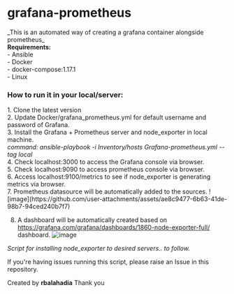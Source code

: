 # grafana-prometheus
</h2>_This is an automated way of creating a grafana container alongside prometheus_</h2><br>
<b>Requirements:</b><br>
- Ansible<br>
- Docker<br>
- docker-compose:1.17.1<br>
- Linux<br>
<h3>How to run it in your local/server:</h3>
1. Clone the latest version <br>
2. Update Docker/grafana_prometheus.yml for default username and password of Grafana.<br>
3. Install the Grafana + Prometheus server  and node_exporter in local machine.<br>
  <i> command: ansible-playbook -i Inventory/hosts Grafana-prometheus.yml --tag local</i><br>
4. Check localhost:3000 to access the Grafana console via browser.<br>
5. Check localhost:9090 to access prometheus console via browser.<br>
6. Access localhost:9100/metrics to see if node_exporter is generating metrics via browser.<br>
7. Prometheus datasource will be automatically added to the sources.
![image](https://github.com/user-attachments/assets/ae8c9477-6b63-41de-98b7-94ced240b7f7)

8. A dashboard will be automatically created based on https://grafana.com/grafana/dashboards/1860-node-exporter-full/ dashboard.
![image](https://github.com/user-attachments/assets/2826fc03-b074-4578-bb2e-c01796049822)



_Script for installing node_exporter to desired servers.. to follow._


If you're having issues running this script, please raise an Issue in this repository.

Created by **rbalahadia**
Thank you

